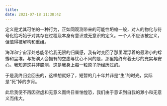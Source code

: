 ```yaml
---
title: 
date: 2021-07-18 11:38:42
---
```

定义是尤其可怕的一种行为，正如同观测带来的可能性坍缩一般，对人的物化与符号化恰巧始于对其存在过程及本身有意识或无意识的定义。一个人不应该被定义，但值得被解构和重组。

海洋和宇宙深处总能带给我无限的归属感，我有时变回了那里漂浮着的最渺小的蜉蝣和尘埃，与扮演人会拥有的空虚与忧心不同的是，那里始终有着无尽的充实与安心。我知道这并非臆测，这是我身上每一粒原子所经历过的。

于是我终归会回去的，这样想就好了，短暂的几十年并非是“生”的时光，实际是“死”掉的岁月。

此后我便不再因空虚和无意义而终日害怕惶恐，我们由于意识到自我的渺小和无意义而伟大。